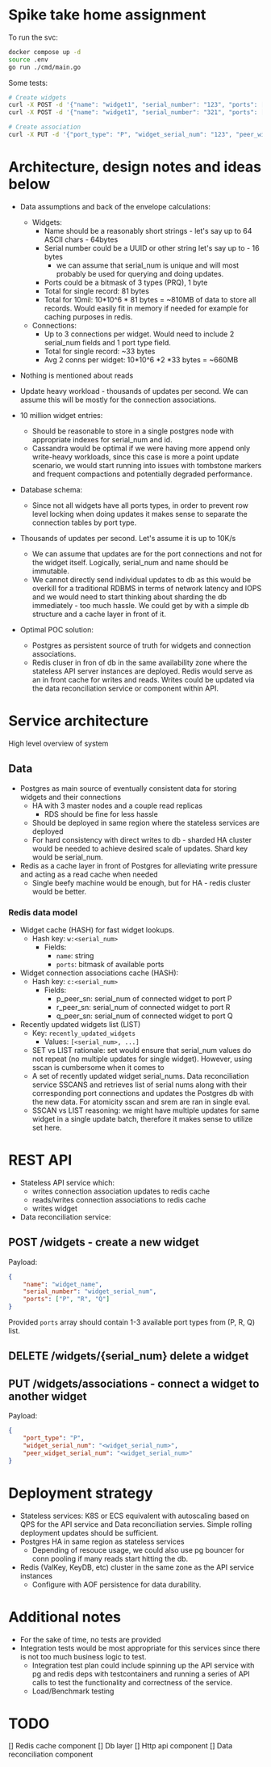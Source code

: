 # Spike take home assignment

To run the svc:
```bash
docker compose up -d
source .env
go run ./cmd/main.go
```

Some tests:
```bash
# Create widgets
curl -X POST -d '{"name": "widget1", "serial_number": "123", "ports": ["P", "R"]}' localhost:8080/widgets
curl -X POST -d '{"name": "widget1", "serial_number": "321", "ports": ["P", "R"]}' localhost:8080/widgets

# Create association
curl -X PUT -d '{"port_type": "P", "widget_serial_num": "123", "peer_widget_serial_num": "321"}' localhost:8080/widgets/associations
```


# Architecture, design notes and ideas below

- Data assumptions and back of the envelope calculations:
    - Widgets:  
      - Name should be a reasonably short strings - let's say up to 64 ASCII chars - 64bytes
      - Serial number could be a UUID or other string let's say up to - 16 bytes
        - we can assume that serial_num is unique and will most probably be used for querying and doing updates.
      - Ports could be a bitmask of 3 types (PRQ), 1 byte 
      - Total for single record: 81 bytes
      - Total for 10mil: 10*10^6 * 81 bytes = ~810MB of data to store all
        records. Would easily fit in memory if needed for example for caching
        purposes in redis.
    - Connections:
      - Up to 3 connections per widget. Would need to include 2 serial_num fields
        and 1 port type field.
      - Total for single record: ~33 bytes
      - Avg 2 conns per widget: 10*10^6 *2 *33 bytes = ~660MB
- Nothing is mentioned about reads
- Update heavy workload - thousands of updates per second. We can assume this
  will be mostly for the connection associations.
- 10 million widget entries:
    - Should be reasonable to store in a single postgres node with appropriate
      indexes for serial_num and id.
    - Cassandra would be optimal if we were having more append only write-heavy
      workloads, since this case is more a point update scenario, we would start
      running into issues with tombstone markers and frequent compactions and
      potentially degraded performance.
- Database schema:
    - Since not all widgets have all ports types, in order to prevent row level
      locking when doing updates it makes sense to separate the connection
      tables by port type.

- Thousands of updates per second. Let's assume it is up to 10K/s
    - We can assume that updates are for the port connections and not for the
      widget itself. Logically, serial_num and name should be immutable.
    - We cannot directly send individual updates to db as this would be overkill
      for a traditional RDBMS in terms of network latency and IOPS and we would
      need to start thinking about sharding the db immediately - too much
      hassle. We could get by with a simple db structure and a cache layer in
      front of it.
- Optimal POC solution:
    - Postgres as persistent source of truth for widgets and connection associations.
    - Redis cluser in fron of db in the same availability zone where the
      stateless API server instances are deployed. Redis would serve as an in
      front cache for writes and reads. Writes could be updated via the data
      reconciliation service or component within API.
  
# Service architecture
High level overview of system

## Data
- Postgres as main source of eventually consistent data for storing widgets and their connections
  - HA with 3 master nodes and a couple read replicas
    - RDS should be fine for less hassle
  - Should be deployed in same region where the stateless services are deployed
  - For hard consistency with direct writes to db - sharded HA cluster would be
    needed to achieve desired scale of updates. Shard key would be serial_num.
- Redis as a cache layer in front of Postgres for alleviating write pressure and acting as a read cache when needed
  - Single beefy machine would be enough, but for HA - redis cluster would be better.

###  Redis data model
- Widget cache (HASH) for fast widget lookups.
  - Hash key: `w:<serial_num>`
    - Fields:
      - `name`: string
      - `ports`: bitmask of available ports
- Widget connection associations cache (HASH):
  - Hash key: `c:<serial_num>`
    - Fields:
      - p_peer_sn: serial_num of connected widget to port P
      - r_peer_sn: serial_num of connected widget to port R
      - q_peer_sn: serial_num of connected widget to port Q
- Recently updated widgets list (LIST)
  - Key: `recently_updated_widgets`
    - Values: `[<serial_num>, ...]`
  - SET vs LIST rationale: set would ensure that serial_num values do not repeat
    (no multiple updates for single widget). However, using sscan is cumbersome when it comes to 
  - A set of recently updated widget serial_nums. Data reconciliation service
    SSCANS and retrieves list of serial nums along with their corresponding port
    connections and updates the Postgres db with the new data. For atomicity
    sscan and srem are ran in single eval.
  - SSCAN vs LIST reasoning: we might have multiple updates for same widget in a
    single update batch, therefore it makes sense to utilize set here.

# REST API
- Stateless API service which: 
  - writes connection association updates to redis cache
  - reads/writes connection associations to redis cache   
  - writes widget 
- Data reconciliation service:

## **POST /widgets - create a new widget**

Payload:
```json
{
    "name": "widget_name",
    "serial_number": "widget_serial_num",
    "ports": ["P", "R", "Q"]
}
```

Provided `ports` array should contain 1-3 available port types from (P, R, Q)
list.

## **DELETE /widgets/{serial_num} delete a widget**

## **PUT /widgets/associations - connect a widget to another widget**
Payload: 
```json
{
    "port_type": "P",
    "widget_serial_num": "<widget_serial_num>",
    "peer_widget_serial_num": "<widget_serial_num>"
}
```

# Deployment strategy

- Stateless services: K8S or ECS equivalent with autoscaling based on QPS for the API service
  and Data reconciliation servies. Simple rolling deployment updates should be
  sufficient.
- Postgres HA in same region as stateless services
  - Depending of resouce usage, we could also use pg bouncer for conn pooling if
    many reads start hitting the db.
- Redis (ValKey, KeyDB, etc) cluster in the same zone as the API service instances 
  - Configure with AOF persistence for data durability.

# Additional notes

- For the sake of time, no tests are provided
- Integration tests would be most appropriate for this services since there is
  not too much business logic to test.
    - Integration test plan could include spinning up the API service with pg
      and redis deps with testcontainers and running a series of API calls to
      test the functionality and correctness of the service. 
    - Load/Benchmark testing 

# TODO
[] Redis cache component
[] Db layer
[] Http api component
[] Data reconciliation component